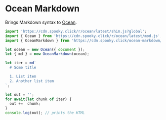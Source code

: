 # Ocean Markdown

Brings Markdown syntax to [Ocean](https://github.com/matthewp/ocean).

```js
import 'https://cdn.spooky.click/r/ocean/latest/shim.js?global';
import { Ocean } from 'https://cdn.spooky.click/r/ocean/latest/mod.js';
import { OceanMarkdown } from 'https://cdn.spooky.click/ocean-markdown/1.0.1/mod.js';

let ocean = new Ocean({ document });
let { md } = new OceanMarkdown(ocean);

let iter = md`
  # Some title

  1. List item
  2. Another list item
`;

let out = '';
for await(let chunk of iter) {
  out +=  chunk;
}
console.log(out); // prints the HTML
```